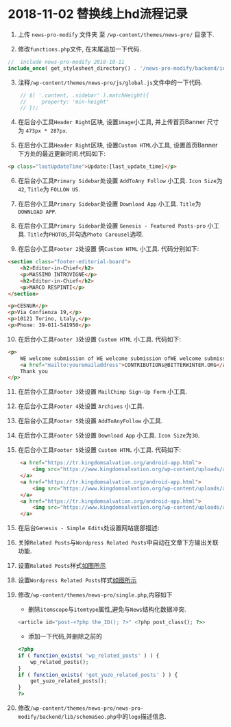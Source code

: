 # 2018-11-02 替换线上hd流程记录

1. 上传 `news-pro-modify` 文件夹 至 `/wp-content/themes/news-pro/` 目录下.

2. 修改`functions.php`文件, 在末尾追加一下代码.
```php
//  include news-pro-modify 2018-10-11
include_once( get_stylesheet_directory() . '/news-pro-modify/backend/init.php' );
```

3. 注释`/wp-content/themes/news-pro/js/global.js`文件中的一下代码.
```javascript
    // $( '.content, .sidebar' ).matchHeight({
    //     property: 'min-height'
    // });
```

4. 在后台小工具`Header Right`区块, 设置`image`小工具, 并上传首页Banner 尺寸为 `473px * 287px`.

5. 在后台小工具`Header Right`区块, 设置`Custom HTML`小工具, 设置首页Banner 下方处的最近更新时间.代码如下:
```html
<p class="lastUpdateTime">Update:[last_update_time]</p>
```

6. 在后台小工具`Primary Sidebar`处设置 `AddToAny Follow` 小工具. `Icon Size`为`42`, `Title`为 `FOLLOW US`.

7. 在后台小工具`Primary Sidebar`处设置 `Download App` 小工具. `Title`为`DOWNLOAD APP`.

8. 在后台小工具`Primary Sidebar`处设置 `Genesis - Featured Posts-pro` 小工具. `Title`为`PHOTOS`,并勾选`Photo Carousel`选项.

9. 在后台小工具`Footer 2`处设置 俩`Custom HTML` 小工具. 代码分别如下:
```html
<section class="footer-editorial-board">
	<h2>Editor-in-Chief</h2>
	<p>MASSIMO INTROVIGNE</p>
	<h2>Editor-in-Chief</h2>
	<p>MARCO RESPINTI</p>
</section>
```

```html
<p>CESNUR</p>
<p>Via Confienza 19,</p>
<p>10121 Torino, Ltaly,</p>
<p>Phone: 39-011-541950</p>
```

10. 在后台小工具`Footer 3`处设置 `Custom HTML` 小工具. 代码如下:
```html
<p>
	WE welcome submission of WE welcome submission ofWE welcome submission ofWE welcome submission ofWE welcome submission ofWE welcome submission ofWE welcome submission ofWE welcome submission of
    <a href="mailto:youremailaddress">CONTRIBUTIONs@BITTERWINTER.ORG</a>
    Thank you
</p>
```

11. 在后台小工具`Footer 3`处设置 `MailChimp Sign-Up Form` 小工具.

12. 在后台小工具`Footer 4`处设置 `Archives` 小工具.

12. 在后台小工具`Footer 5`处设置 `AddToAnyFollow` 小工具.

13. 在后台小工具`Footer 5`处设置 `Download App` 小工具. `Icon Size`为`30`.

14. 在后台小工具`Footer 5`处设置 `Custom HTML` 小工具. 代码如下:
```html
    <a href="https://tr.kingdomsalvation.org/android-app.html">
        <img src="https://www.kingdomsalvation.org/wp-content/uploads/app-icon.png" alt="" width="100%">
    </a>
    <a href="https://tr.kingdomsalvation.org/android-app.html">
        <img src="https://www.kingdomsalvation.org/wp-content/uploads/app-icon.png" alt="" width="100%">
    </a>
    <a href="https://tr.kingdomsalvation.org/android-app.html">
        <img src="https://www.kingdomsalvation.org/wp-content/uploads/app-icon.png" alt="" width="100%">
    </a>
```

15. 在后台`Genesis - Simple Edits`处设置网站底部描述:

16. 关掉`Related Posts`与`Wordpress Related Posts`中自动在文章下方输出关联功能.

17. 设置`Related Posts`样式[如图所示](https://drive.google.com/open?id=15S3cXlvTLBkIlb5vtNPXO6f0NMsqBpfY)

18. 设置`Wordpress Related Posts`样式[如图所示](https://drive.google.com/open?id=1D9Xo3z-5iN-5H0TpDh_e_4Fy3kpUfwt5)

19. 修改`/wp-content/themes/news-pro/single.php`,内容如下
    + 删除`itemscope`与`itemtype`属性,避免与`News`结构化数据冲突.
    ```php
    <article id="post-<?php the_ID(); ?>" <?php post_class(); ?>>
    ```
    + 添加一下代码,并删除之前的
    ```php
    <?php
    if ( function_exists( 'wp_related_posts' ) ) {
        wp_related_posts();
    }
    if ( function_exists( 'get_yuzo_related_posts' ) ) {
        get_yuzo_related_posts();
    }
    ?>
    ```

20. 修改`/wp-content/themes/news-pro/news-pro-modify/backend/lib/schemaSeo.php`中的`logo`描述信息.
